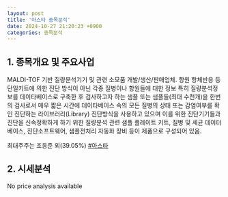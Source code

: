 ```yaml
---
layout: post
title: '아스타 종목분석'
date: 2024-10-27 21:20:23 +0900
categories: 종목분석
---
```


## 1. 종목개요 및 주요사업

MALDI-TOF 기반 질량분석기기 및 관련 소모품 개발/생산/판매업체. 항원 항체반응 등 단일키트에 의한 진단 방식이 아닌 각종 질병이나 항원들에 대한 정보 특히 질량분석정보를 데이타베이스로 구축한 후 검사하고자 하는 샘플 또는 샘플들(최대 수천개)을 한번의 검사로서 매우 짧은 시간에 데이타베이스 속의 모든 질병의 상태 또는 감염여부를 확인 진단하는 라이브러리(Library) 진단방식을 사용하고 있으며 이를 위한 진단기기들과 진단을 신속정확하게 하기 위한 질량분석 관련 샘플 플레이트 키트, 질병 및 세균 데이터베이스, 진단소프트웨어, 샘플전처리 자동화 장비 등이 제품으로 구성되어 있음.

최대주주는 조응준 외(39.05%)
[#아스타](#)

## 2. 시세분석

No price analysis available
